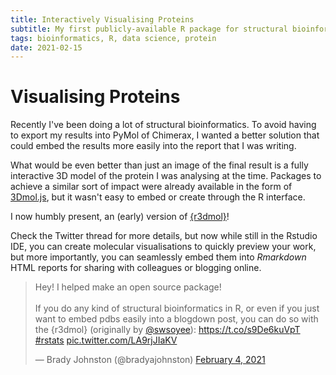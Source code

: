 ```yaml
---
title: Interactively Visualising Proteins
subtitle: My first publicly-available R package for structural bioinformatics.
tags: bioinformatics, R, data science, protein
date: 2021-02-15
---
```


# Visualising Proteins

Recently I've been doing a lot of structural bioinformatics. 
To avoid having to export my results into PyMol of Chimerax, I wanted a better solution 
that could embed the results more easily into the report that I was writing. 

What would be even better than just an image of the final result is a fully interactive 3D model
of the protein I was analysing at the time. Packages to achieve a similar sort of impact were already available in the form of [3Dmol.js](http://3dmol.csb.pitt.edu/), but it wasn't easy to embed or create
through the R interface. 

I now humbly present, an (early) version of [{r3dmol}](https://swsoyee.github.io/r3dmol/articles/r3dmol.html)!

Check the Twitter thread for more details, but now while still in the Rstudio IDE, you can create 
molecular visualisations to quickly preview your work, but more importantly, you can seamlessly embed them into _Rmarkdown_ HTML reports for sharing with colleagues or blogging online. 

<blockquote class="twitter-tweet"><p lang="en" dir="ltr">Hey! I helped make an open source package!<br><br>If you do any kind of structural bioinformatics in R, or even if you just want to embed pdbs easily into a blogdown post, you can do so with the {r3dmol} (originally by <a href="https://twitter.com/swsoyee?ref_src=twsrc%5Etfw">@swsoyee</a>): <a href="https://t.co/s9De6kuVpT">https://t.co/s9De6kuVpT</a> <a href="https://twitter.com/hashtag/rstats?src=hash&amp;ref_src=twsrc%5Etfw">#rstats</a> <a href="https://t.co/LA9rjJIaKV">pic.twitter.com/LA9rjJIaKV</a></p>&mdash; Brady Johnston (@bradyajohnston) <a href="https://twitter.com/bradyajohnston/status/1357476352010510341?ref_src=twsrc%5Etfw">February 4, 2021</a></blockquote> <script async src="https://platform.twitter.com/widgets.js" charset="utf-8"></script>